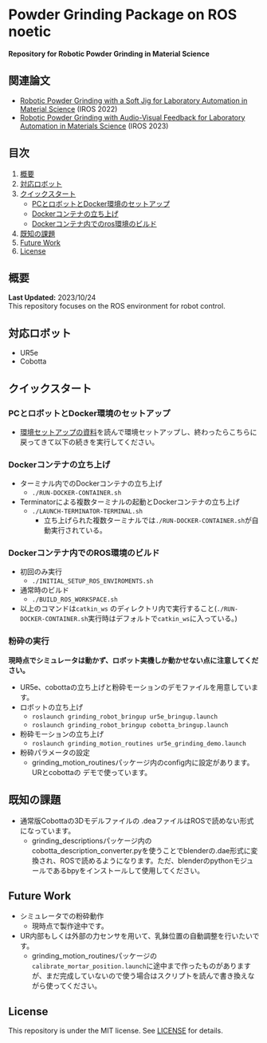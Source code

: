 # Powder Grinding Package on ROS noetic

**Repository for Robotic Powder Grinding in Material Science**

## 関連論文
- [Robotic Powder Grinding with a Soft Jig for Laboratory Automation in Material Science](https://doi.org/10.1109/IROS47612.2022.9981081) (IROS 2022)
- [Robotic Powder Grinding with Audio-Visual Feedback for Laboratory Automation in Materials Science](https://omron-sinicx.github.io/powder-grinding/) (IROS 2023)


## 目次
1. [概要](#概要)
2. [対応ロボット](#対応ロボット)
3. [クイックスタート](#クイックスタート)
   - [PCとロボットとDocker環境のセットアップ](#PCとロボットとDocker環境のセットアップ)
   - [Dockerコンテナの立ち上げ](#dockerコンテナの立ち上げ)
   - [Dockerコンテナ内でのros環境のビルド](#dockerコンテナ内でのros環境のビルド)
4. [既知の課題](#既知の課題)
5. [Future Work](#tuture-work)
6. [License](#license)

## 概要
**Last Updated:** 2023/10/24  
This repository focuses on the ROS environment for robot control.

## 対応ロボット
- UR5e
- Cobotta

## クイックスタート

### PCとロボットとDocker環境のセットアップ
- [環境セットアップの資料](./docker/README_jp.md)を読んで環境セットアップし、終わったらこちらに戻ってきて以下の続きを実行してください。

### Dockerコンテナの立ち上げ
- ターミナル内でのDockerコンテナの立ち上げ
   - `./RUN-DOCKER-CONTAINER.sh`
- Terminatorによる複数ターミナルの起動とDockerコンテナの立ち上げ
   - `./LAUNCH-TERMINATOR-TERMINAL.sh`
      - 立ち上げられた複数ターミナルでは`./RUN-DOCKER-CONTAINER.sh`が自動実行されている。

### Dockerコンテナ内でのROS環境のビルド
- 初回のみ実行
   - `./INITIAL_SETUP_ROS_ENVIROMENTS.sh`  
- 通常時のビルド
   - `./BUILD_ROS_WORKSPACE.sh`
-  以上のコマンドは`catkin_ws` のディレクトリ内で実行すること(`./RUN-DOCKER-CONTAINER.sh`実行時はデフォルトで`catkin_ws`に入っている。)

### 粉砕の実行
**現時点でシミュレータは動かず、ロボット実機しか動かせない点に注意してください。**
- UR5e、cobottaの立ち上げと粉砕モーションのデモファイルを用意しています。
- ロボットの立ち上げ
   - `roslaunch grinding_robot_bringup ur5e_bringup.launch `
   - `roslaunch grinding_robot_bringup cobotta_bringup.launch ` 
- 粉砕モーションの立ち上げ
   - `roslaunch grinding_motion_routines ur5e_grinding_demo.launch`
- 粉砕パラメータの設定
   -  grinding_motion_routinesパッケージ内のconfig内に設定があります。URとcobottaの
   デモで使っています。

## 既知の課題
- 通常版Cobottaの3Dモデルファイルの .deaファイルはROSで読めない形式になっています。
   - grinding_descriptionsパッケージ内のcobotta_description_converter.pyを使うことでblenderの.dae形式に変換され、ROSで読めるようになります。ただ、blenderのpythonモジュールであるbpyをインストールして使用してください。

## Future Work
- シミュレータでの粉砕動作
   - 現時点で製作途中です。
- UR内部もしくは外部の力センサを用いて、乳鉢位置の自動調整を行いたいです。
   - grinding_motion_routinesパッケージの`calibrate_mortar_position.launch`に途中まで作ったものがありますが、まだ完成していないので使う場合はスクリプトを読んで書き換えながら使ってください。

## License
This repository is under the MIT license. See [LICENSE](./LICENSE) for details.
